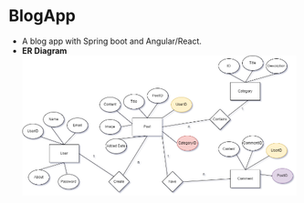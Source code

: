 # BlogApp
- A blog app with Spring boot and Angular/React.
- **ER Diagram**
![ER Diagram](/BlogBackend/images/BlogAppDiagram.drawio.png)
